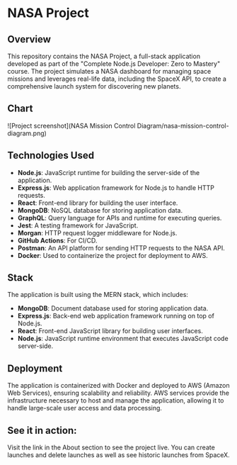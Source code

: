 # NASA Project 

## Overview

This repository contains the NASA Project, a full-stack application developed as part of the "Complete Node.js Developer: Zero to Mastery" course. The project simulates a NASA dashboard for managing space missions and leverages real-life data, including the SpaceX API, to create a comprehensive launch system for discovering new planets.

## Chart

![Project screenshot](NASA Mission Control Diagram/nasa-mission-control-diagram.png)



## Technologies Used

- **Node.js**: JavaScript runtime for building the server-side of the application.
- **Express.js**: Web application framework for Node.js to handle HTTP requests.
- **React**: Front-end library for building the user interface.
- **MongoDB**: NoSQL database for storing application data.
- **GraphQL**: Query language for APIs and runtime for executing queries.
- **Jest**: A testing framework for JavaScript.
- **Morgan**: HTTP request logger middleware for Node.js.
- **GitHub Actions**: For CI/CD.
- **Postman**: An API platform for sending HTTP requests to the NASA API.
- **Docker**: Used to containerize the project for deployment to AWS.

## Stack

The application is built using the MERN stack, which includes:

- **MongoDB**: Document database used for storing application data.
- **Express.js**: Back-end web application framework running on top of Node.js.
- **React**: Front-end JavaScript library for building user interfaces.
- **Node.js**: JavaScript runtime environment that executes JavaScript code server-side.

## Deployment

The application is containerized with Docker and deployed to AWS (Amazon Web Services), ensuring scalability and reliability. AWS services provide the infrastructure necessary to host and manage the application, allowing it to handle large-scale user access and data processing.

## See it in action:

Visit the link in the About section to see the project live. You can create launches and delete launches as well as see historic launches from SpaceX.
